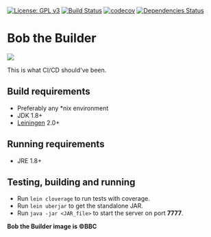 [![License: GPL v3](https://img.shields.io/badge/license-GPL%20v3-blue.svg)](http://www.gnu.org/licenses/gpl-3.0)
[![Build Status](https://travis-ci.org/bob-cd/bob.svg?branch=master)](https://travis-ci.org/bob-cd/bob)
[![codecov](https://codecov.io/gh/bob-cd/bob/branch/master/graph/badge.svg)](https://codecov.io/gh/bob-cd/bob)
[![Dependencies Status](https://versions.deps.co/bob-cd/bob/status.png)](https://versions.deps.co/bob-cd/bob)

# Bob the Builder

![](http://vignette2.wikia.nocookie.net/dreamlogos/images/8/8d/Btb1.png/revision/latest?cb=20150801085138)

This is what CI/CD should've been.

## Build requirements
- Preferably any *nix environment
- JDK 1.8+
- [Leiningen](https://leiningen.org/) 2.0+

## Running requirements
- JRE 1.8+

## Testing, building and running
- Run `lein cloverage` to run tests with coverage.
- Run `lein uberjar` to get the standalone JAR.
- Run `java -jar <JAR_file>` to start the server on port **7777**.

**Bob the Builder image is ©BBC**
